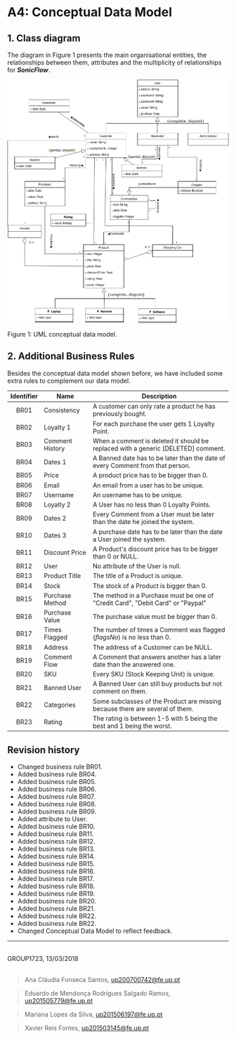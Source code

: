 # A4: Conceptual Data Model
 
## 1. Class diagram

The diagram in Figure 1 presents the main organisational entities, the relationships between them, attributes and the multiplicity of relationships for _**SonicFlow**_. 

![](./Conceptual_Data_Model.png)

Figure 1: UML conceptual data model.

<!-- > UML class diagram containing the classes, associations, multiplicity and roles.
> For each class, the attributes, associations and constraints are included in the class diagram -->
 
## 2. Additional Business Rules

Besides the conceptual data model shown before, we have included some extra rules to complement our data model.

|Identifier	|Name	|Description|
|:---------:|-----|-----------|
|BR01|Consistency|A customer can only rate a product he has previously bought.|
|BR02|Loyalty 1|For each purchase the user gets 1 Loyalty Point.|
|BR03|Comment History|When a comment is deleted it should be replaced with a generic [DELETED] comment.|
|BR04|Dates 1|A Banned date has to be later than the date of every Comment from that person.|
|BR05|Price|A product price has to be bigger than 0.|
|BR06|Email|An email from a user has to be unique.|
|BR07|Username|An username has to be unique.|
|BR08|Loyalty 2|A User has no less than 0 Loyalty Points.|
|BR09|Dates 2|Every Comment from a User must be later than the date he joined the system.|
|BR10|Dates 3|A purchase date has to be later than the date a User joined the system.|
|BR11|Discount Price|A Product's discount price has to be bigger than 0 or NULL.|
|BR12|User|No attribute of the User is null.|
|BR13|Product Title|The title of a Product is unique.|
|BR14|Stock|The stock of a Product is bigger than 0.|
|BR15|Purchase Method|The method in a Purchase must be one of "Credit Card", "Debit Card" or "Paypal"|
|BR16|Purchase Value|The purchase value must be bigger than 0.|
|BR17|Times Flagged|The number of times a Comment was flagged (_flagsNo_) is no less than 0.|
|BR18|Address|The address of a Customer can be NULL.|
|BR19|Comment Flow|A Comment that answers another has a later date than the answered one.|
|BR20|SKU|Every SKU (Stock Keeping Unit) is unique.|
|BR21|Banned User|A Banned User can still buy products but not comment on them.|
|BR22|Categories|Some subclasses of the Product are missing because there are several of them.|
|BR23|Rating|The rating is between 1-5 with 5 being the best and 1 being the worst.|
<!-- > Business rules can be included in the UML diagram as UML notes or in a table in this section. -->
 
## Revision history
 
* Changed business rule BR01.
* Added business rule BR04.
* Added business rule BR05.
* Added business rule BR06.
* Added business rule BR07.
* Added business rule BR08.
* Added business rule BR09.
* Added attribute to User.
* Added business rule BR10.
* Added business rule BR11.
* Added business rule BR12.
* Added business rule BR13.
* Added business rule BR14.
* Added business rule BR15.
* Added business rule BR16.
* Added business rule BR17.
* Added business rule BR18.
* Added business rule BR19.
* Added business rule BR20.
* Added business rule BR21.
* Added business rule BR22.
* Added business rule BR22.
* Changed Conceptual Data Model to reflect feedback.

***
 
<br>
GROUP1723, 13/03/2018
<br>
<br>

> Ana Cláudia Fonseca Santos, up200700742@fe.up.pt

> Eduardo de Mendonça Rodrigues Salgado Ramos, up201505779@fe.up.pt

> Mariana Lopes da Silva, up201506197@fe.up.pt

> Xavier Reis Fontes, up201503145@fe.up.pt